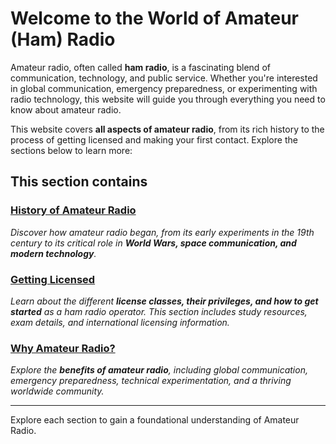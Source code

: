 # Welcome to the World of Amateur (Ham) Radio  

Amateur radio, often called **ham radio**, is a fascinating blend of communication, technology, and public service. Whether you're interested in global communication, emergency preparedness, or experimenting with radio technology, this website will guide you through everything you need to know about amateur radio.  

This website covers **all aspects of amateur radio**, from its rich history to the process of getting licensed and making your first contact. Explore the sections below to learn more:  

## This section contains 

###  **[History of Amateur Radio](/en/amateurradio/history.md)**  
<i> Discover how amateur radio began, from its early experiments in the 19th century to its critical role in **World Wars, space communication, and modern technology**.</i> 

###  **[Getting Licensed](/en/amateurradio/license.md)**  
<i> Learn about the different **license classes, their privileges, and how to get started** as a ham radio operator. This section includes study resources, exam details, and international licensing information.</i> 

###  **[Why Amateur Radio?](/en/amateurradio/whyamr.md)**  
<i> Explore the **benefits of amateur radio**, including global communication, emergency preparedness, technical experimentation, and a thriving worldwide community.</i> 

---

Explore each section to gain a foundational understanding of Amateur Radio.




